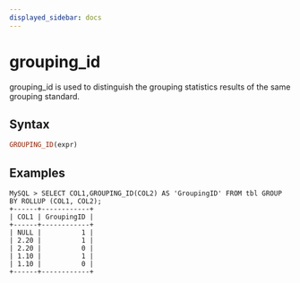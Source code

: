 ```yaml
---
displayed_sidebar: docs
---
```



# grouping_id

grouping_id is used to distinguish the grouping statistics results of the same grouping standard.

## Syntax

```Haskell
GROUPING_ID(expr)
```

## Examples

```Plain
MySQL > SELECT COL1,GROUPING_ID(COL2) AS 'GroupingID' FROM tbl GROUP BY ROLLUP (COL1, COL2);
+------+------------+
| COL1 | GroupingID |
+------+------------+
| NULL |          1 |
| 2.20 |          1 |
| 2.20 |          0 |
| 1.10 |          1 |
| 1.10 |          0 |
+------+------------+
```
